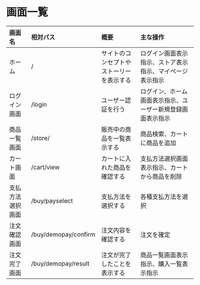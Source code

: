 # 画面一覧

| 画面名 |相対パス| 概要 |主な操作|
|:--- |:--- |:--- |:--- |
|ホーム|/|サイトのコンセプトやストーリーを表示する|ログイン画面表示指示、ストア表示指示、マイページ表示指示|
| ログイン画面 |/login| ユーザー認証を行う |ログイン、ホーム画面表示指示、ユーザー新規登録画面表示指示|
| 商品一覧画面 |/store/| 販売中の商品を一覧表示する |商品検索、カートに商品を追加|
| カート画面 |/cart/view| カートに入れた商品を確認する |支払方法選択画面表示指示、カートから商品を削除|
| 支払方法選択画面|/buy/payselect|支払方法を選択する|各種支払方法を選択|
| 注文確認画面 |/buy/demopay/confirm| 注文内容を確認する |注文を確定|
| 注文完了画面 |/buy/demopay/result| 注文が完了したことを表示する |商品一覧画面表示指示、購入一覧表示指示|
